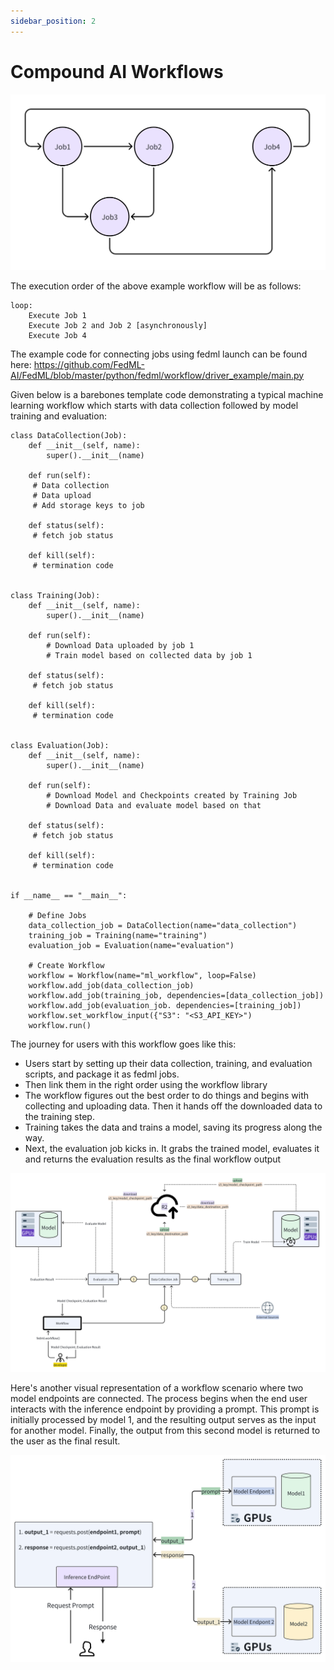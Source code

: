 ```yaml
---
sidebar_position: 2
---
```


# Compound AI Workflows 


![ ](./static/image/1_workflow.png)

The execution order of the above example workflow will be as follows:

```
loop:
    Execute Job 1
    Execute Job 2 and Job 2 [asynchronously]
    Execute Job 4
```

The example code for connecting jobs using fedml launch can be found here: https://github.com/FedML-AI/FedML/blob/master/python/fedml/workflow/driver_example/main.py

Given below is a barebones template code demonstrating a typical machine learning workflow which starts with data collection followed by model training and evaluation:

```
class DataCollection(Job):
    def __init__(self, name):
        super().__init__(name)

    def run(self):
     # Data collection
     # Data upload
     # Add storage keys to job 
     
    def status(self):
     # fetch job status

    def kill(self):
     # termination code


class Training(Job):
    def __init__(self, name):
        super().__init__(name)

    def run(self):
        # Download Data uploaded by job 1
        # Train model based on collected data by job 1

    def status(self):
     # fetch job status

    def kill(self):
     # termination code
     

class Evaluation(Job):
    def __init__(self, name):
        super().__init__(name)

    def run(self):
        # Download Model and Checkpoints created by Training Job
        # Download Data and evaluate model based on that

    def status(self):
     # fetch job status

    def kill(self):
     # termination code


if __name__ == "__main__":

    # Define Jobs
    data_collection_job = DataCollection(name="data_collection")
    training_job = Training(name="training")
    evaluation_job = Evaluation(name="evaluation")
    
    # Create Workflow
    workflow = Workflow(name="ml_workflow", loop=False)
    workflow.add_job(data_collection_job)
    workflow.add_job(training_job, dependencies=[data_collection_job])
    workflow.add_job(evaluation_job. dependencies=[training_job])
    workflow.set_workflow_input({"S3": "<S3_API_KEY>")
    workflow.run()

```
The journey for users with this workflow goes like this:
- Users start by setting up their data collection, training, and evaluation scripts, and package it as fedml jobs.
- Then link them in the right order using the workflow library
- The workflow figures out the best order to do things and begins with collecting and uploading data. Then it hands off the downloaded data to the training step.
- Training takes the data and trains a model, saving its progress along the way.
- Next, the evaluation job kicks in. It grabs the trained model, evaluates it and returns the evaluation results as the final workflow output

![ ](./static/image/2_journey.png)

Here's another visual representation of a workflow scenario where two model endpoints are connected. The process begins when the end user interacts with the inference endpoint by providing a prompt. This prompt is initially processed by model 1, and the resulting output serves as the input for another model. Finally, the output from this second model is returned to the user as the final result.

![ ](./static/image/3_workflow_scenario.png)